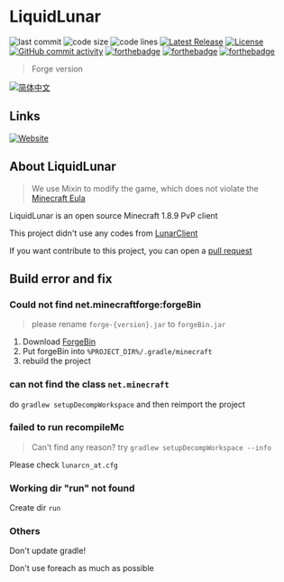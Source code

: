 # LiquidLunar

![last commit](https://img.shields.io/github/last-commit/CubeWhyMC/LiquidLunar)
![code size](https://img.shields.io/github/repo-size/CubeWhyMC/LiquidLunar)
![code lines](https://img.shields.io/tokei/lines/github/CubeWhyMC/LiquidLunar)
[![Latest Release](https://img.shields.io/github/v/release/CubewhyMC/LiquidLunar)](https://github.com/CubewhyMC/LiquidLunar/release)
[![License](https://img.shields.io/github/license/CubewhyMC/LiquidLunar)](https://github.com/Cubewhy/LiquidLunar/blob/master/LICENSE)
[![GitHub commit activity](https://img.shields.io/github/commit-activity/m/CubewhyMC/LiquidLunar)](https://github.com/CubewhyMC/LiquidLunar/actions)
[![forthebadge](https://forthebadge.com/images/badges/made-with-java.svg)](https://github.com/CubewhyMC/LiquidLunar)
[![forthebadge](https://forthebadge.com/images/badges/open-source.svg)](https://github.com/CubewhyMC/LiquidLunar)
[![forthebadge](https://forthebadge.com/images/badges/built-with-love.svg)](https://github.com/CubewhyMC/LiquidLunar)

> Forge version

[![简体中文](https://img.shields.io/badge/简体中文-点我-green?style=flat-square)](README_CN.md)

## Links

[![Website](https://img.shields.io/badge/Website-Pass-blue?style=flat-square)](https://Liquid.LunarCN.top)

## About LiquidLunar

> We use Mixin to modify the game, which does not violate the [Minecraft Eula](https://www.minecraft.net/zh-hans/eula)

LiquidLunar is an open source Minecraft 1.8.9 PvP client

This project didn't use any codes from [LunarClient](https://lunarclient.com)

If you want contribute to this project, you can open a [pull request](https://github.com/CubeWhyMC/LiquidLunar/pulls)

## Build error and fix

### Could not find net.minecraftforge:forgeBin

> please rename `forge-{version}.jar` to `forgeBin.jar`

1. Download [ForgeBin](https://maven.minecraftforge.net/net/minecraftforge/forge/1.8.9-11.15.1.2318-1.8.9/forge-1.8.9-11.15.1.2318-1.8.9-universal.jar)
2. Put forgeBin into `%PROJECT_DIR%/.gradle/minecraft`
3. rebuild the project

### can not find the class `net.minecraft`

do `gradlew setupDecompWorkspace` and then reimport the project

### failed to run recompileMc

> Can't find any reason? try `gradlew setupDecompWorkspace --info`

Please check `lunarcn_at.cfg`

### Working dir "run" not found

Create dir `run`

### Others

Don't update gradle!

Don't use foreach as much as possible

